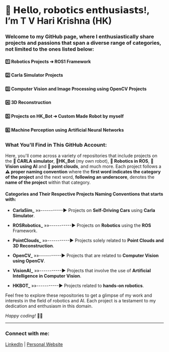 # 🤖 𝗛𝗲𝗹𝗹𝗼, 𝗿𝗼𝗯𝗼𝘁𝗶𝗰𝘀 𝗲𝗻𝘁𝗵𝘂𝘀𝗶𝗮𝘀𝘁𝘀!, I’m T V Hari Krishna (HK) 

### Welcome to my GitHub page, where I enthusiastically share projects and passions that span a diverse range of categories, not limited to the ones listed below:
#### 1️⃣ Robotics Projects ➔ ROS1 Framework 
#### 2️⃣ Carla Simulator Projects
#### 3️⃣ Computer Vision and Image Processing using OpenCV Projects
#### 4️⃣ 3D Reconstruction 
#### 5️⃣ Projects on HK_Bot ➔ Custom Made Robot by myself
#### 6️⃣ Machine Perception using Artificial Neural Networks 

### What You'll Find in This GitHub Account:
Here, you'll come across a variety of repositories that include projects on the **🚗 CARLA simulator**, **🦾HK_Bot** (my own robot), **🤖 Robotics in ROS**, **👀 Vision using AI** and **🌟 point clouds**, and much more. Each project follows a **⚠️ proper naming convention** where the **first word indicates the category of the project** and the next word, **following an underscore**, denotes the **name of the project** within that category. 

#### Categories and Their Respective Projects Naming Conventions that starts with:

- **CarlaSim_**     »»-----------► Projects on **Self-Driving Cars** using **Carla Simulator**.

- **ROSRobotics_**  »»-----------► Projects on **Robotics** using the **ROS** Framework.

- **PointClouds_**  »»-----------► Projects solely related to **Point Clouds and 3D Reconstruction**.

- **OpenCV_**       »»-----------► Projects that are related to **Computer Vision using OpenCV**.
    
- **VisionAI_**     »»-----------► Projects that involve the use of **Artificial Intelligence in Computer Vision**.

- **HKBOT_**        »»-----------► Projects related to **hands-on robotics**.

Feel free to explore these repositories to get a glimpse of my work and interests in the field of robotics and AI. Each project is a testament to my dedication and enthusiasm in this domain.

_Happy coding!_ 🚀🤖

---

### Connect with me:

[LinkedIn](#) | [Personal Website](#)
